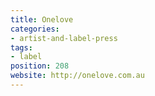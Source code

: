 ```yaml
---
title: Onelove
categories:
- artist-and-label-press
tags:
- label
position: 208
website: http://onelove.com.au
---
```


